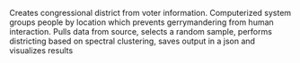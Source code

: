 Creates congressional district from voter information. Computerized system groups people by location which prevents gerrymandering from human interaction. 
Pulls data from source, selects a random sample, performs districting based on spectral clustering, saves output in a json and visualizes results